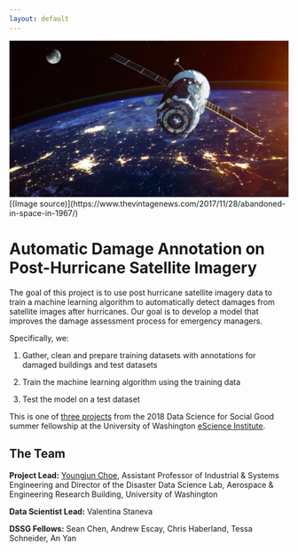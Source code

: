 ```yaml
---
layout: default
---
```


<img src="satellite.png" class="img-responsive" alt="">
[(Image source)](https://www.thevintagenews.com/2017/11/28/abandoned-in-space-in-1967/)

# Automatic Damage Annotation on Post-Hurricane Satellite Imagery

The goal of this project is to use post hurricane satellite imagery data to 
train a machine learning algorithm to automatically detect damages from 
satellite images after hurricanes. Our goal is to develop a model that improves 
the damage assessment process for emergency managers. 

Specifically, we:

1. Gather, clean and prepare training datasets with annotations for damaged buildings and test datasets
   
2. Train the machine learning algorithm using the training data

3. Test the model on a test dataset
   
This is one of
[three projects](http://escience.washington.edu/2018-data-science-for-social-good-projects/)
from the 2018 Data Science for Social Good summer fellowship at the University
of Washington [eScience Institute](http://escience.washington.edu/).

## The Team

**Project Lead:**
[Youngjun Choe](http://escience.washington.edu/people/youngjun-choe/), Assistant Professor of Industrial & Systems Engineering and Director of the Disaster Data Science Lab, Aerospace & Engineering Research Building, University of Washington

**Data Scientist Lead:** Valentina Staneva

**DSSG Fellows:** Sean Chen, Andrew Escay, Chris Haberland, Tessa Schneider, An Yan
